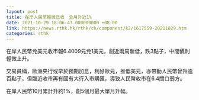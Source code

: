 ```yaml
---
layout: post
title: 在岸人民幣輕微低收　全月升近1%　
date: 2021-10-29 18:06:43.000000000 +08:00
link: https://news.rthk.hk/rthk/ch/component/k2/1617559-20211029.htm
categories: rthk
---
```


在岸人民幣兌美元收市報6.4009元兌1美元，創近兩周新低，跌3點子，中間價則輕微上升。

交易員稱，歐洲央行或早於預期加息，利好歐元，推低美元，亦帶動人民幣曾升逾百點子，但臨近收市再有國有大行入市購匯，導致人民幣收市在6.4關口弱方。

在岸人民幣10月累計升約1%，創5個月最大單月升幅。
